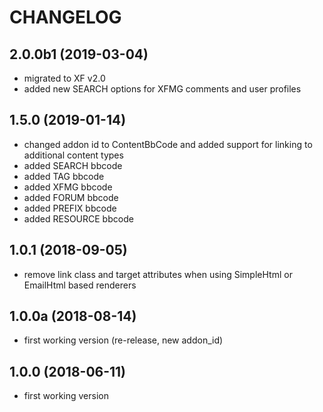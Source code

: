 CHANGELOG
=========

2.0.0b1 (2019-03-04)
--------------------

* migrated to XF v2.0
* added new SEARCH options for XFMG comments and user profiles

1.5.0 (2019-01-14)
-------------------

* changed addon id to ContentBbCode and added support for linking to additional content types
* added SEARCH bbcode
* added TAG bbcode
* added XFMG bbcode
* added FORUM bbcode
* added PREFIX bbcode
* added RESOURCE bbcode

1.0.1 (2018-09-05)
-------------------

* remove link class and target attributes when using SimpleHtml or EmailHtml based renderers

1.0.0a (2018-08-14)
-------------------

* first working version (re-release, new addon_id)

1.0.0 (2018-06-11)
------------------

* first working version
